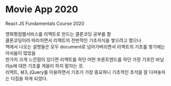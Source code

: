 # Movie App 2020

React JS Fundamentals Course 2020

영화평점웹서비스를 리액트로 만드는 클론코딩 공부를 함
<br/>
클론코딩이라 따라치면서 리액트의 전반적인 기초지식을 쌓으려고 했으나
<br/>
책에서 나오는 설명들은 모두 document로 넘어가버리면서 리액트의 기초를 쌓기에는 아쉬움이 많았음
<br/>
한가지 크게 느낀점이 있다면 리액트를 하던 어떤 프론트엔드를 하던 가장 기초인 바닐라js에 대한 기초를 게을리 하지 말자는 것.
<br/>
리액트, 뷰3, jQuery를 이용하면서 기초가 가장 중요하니 기초적인 초석을 잘 다져놓자는 다짐을 하게 되었다.


